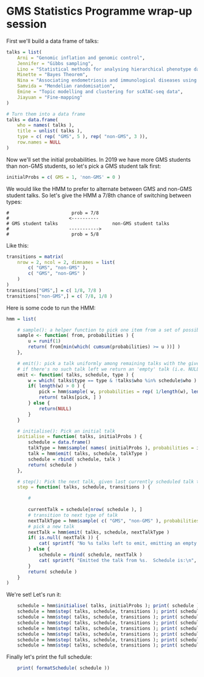 GMS Statistics Programme wrap-up session
==============================


First we'll build a data frame of talks:
```R
talks = list(
	Arni = "Genomic inflation and genomic control",
	Jennifer = "Gibbs sampling",
	Lino = "Statistical methods for analysing hierarchical phenotype data",
	Minette = "Bayes Theorem",
	Nina = "Associating endometriosis and immunological diseases using population-scale health records",
	Samvida = "Mendelian randomisation",
	Emine = "Topic modelling and clustering for scATAC-seq data",
	Jiayuan = "Fine-mapping"
)

# Turn them into a data frame
talks = data.frame(
	who = names( talks ),
	title = unlist( talks ),
	type = c( rep( "GMS", 5 ), rep( "non-GMS", 3 )),
	row.names = NULL
)

```


Now we'll set the initial probabilities. In 2019 we have more GMS students than non-GMS students,
so let's pick a GMS student talk first:

```R
initialProbs = c( GMS = 1, 'non-GMS' = 0 )
```

We would like the HMM to prefer to alternate between GMS and non-GMS student talks. So let's give
the HMM a 7/8th chance of switching between types:

```
#                       prob = 7/8
#                      <----------
# GMS student talks                    non-GMS student talks
#                      ----------->
#                       prob = 5/8
```

Like this:
```R
transitions = matrix(
	nrow = 2, ncol = 2, dimnames = list(
		c( "GMS", "non-GMS" ),
		c( "GMS", "non-GMS" )
	)
)
transitions["GMS",] = c( 1/8, 7/8 )
transitions["non-GMS",] = c( 7/8, 1/8 )
```

Here is some code to run the HMM:
```R
hmm = list(

	# sample(): a helper function to pick one item from a set of possibilities
	sample <- function( from, probabilities ) {
		u = runif(1)
		return( from[min(which( cumsum(probabilities) >= u ))] )
	},

	# emit(): pick a talk uniformly among remaining talks with the given type
	# if there's no such talk left we return an 'empty' talk (i.e. NULL)
	emit <- function( talks, schedule, type ) {
		w = which( talks$type == type & !talks$who %in% schedule$who )
		if( length(w) > 0 ) {
			pick = hmm$sample( w, probabilities = rep( 1/length(w), length(w) ))
			return( talks[pick, ] )
		} else {
			return(NULL)
		}
	}

	# initialise(): Pick an initial talk
	initialise = function( talks, initialProbs ) {
		schedule = data.frame()
		talkType = hmm$sample( names( initialProbs ), probabilities = initialProbs )
		talk = hmm$emit( talks, schedule, talkType )
		schedule = rbind( schedule, talk )
		return( schedule )
	},

	# step(): Pick the next talk, given last currently scheduled talk type.
	step = function( talks, schedule, transitions ) {

		#
	
		currentTalk = schedule[nrow( schedule ), ]
		# transition to next type of talk
		nextTalkType = hmm$sample( c( "GMS", "non-GMS" ), probabilities = transitions[currentTalk$type,] )
		# pick a new talk
		nextTalk = hmm$emit( talks, schedule, nextTalkType )
		if( is.null( nextTalk )) {
			cat( sprintf( "No %s talks left to emit, emitting an empty talk.\n", nextTalkType ))
		} else {
			schedule = rbind( schedule, nextTalk )
			cat( sprintf( "Emitted the talk from %s.  Schedule is:\n", nextTalk$name ))
		}
		return( schedule )
	}
)
```

We're set! Let's run it:
```R
	schedule = hmm$initialise( talks, initialProbs ); print( schedule ) ;
	schedule = hmm$step( talks, schedule, transitions ); print( schedule ) ;
	schedule = hmm$step( talks, schedule, transitions ); print( schedule ) ;
	schedule = hmm$step( talks, schedule, transitions ); print( schedule ) ;
	schedule = hmm$step( talks, schedule, transitions ); print( schedule ) ;
	schedule = hmm$step( talks, schedule, transitions ); print( schedule ) ;
	schedule = hmm$step( talks, schedule, transitions ); print( schedule ) ;
	schedule = hmm$step( talks, schedule, transitions ); print( schedule ) ;
```

Finally let's print the full schedule:
```R
	print( formatSchedule( schedule ))
```


